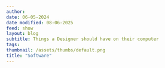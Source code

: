 ```yaml
---
author: 
date: 06-05-2024
date modified: 08-06-2025
feed: show
layout: blog
subtitle: Things a Designer should have on their computer
tags: 
thumbnail: /assets/thumbs/default.png
title: "Software"
---
```

